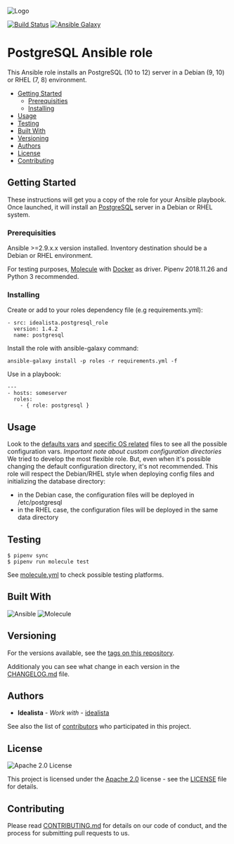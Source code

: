 ![Logo](https://raw.githubusercontent.com/idealista/postgresql_role/master/logo.gif)

[![Build Status](https://travis-ci.com/idealista/postgresql_role.png)](https://travis-ci.com/idealista/postgresql_role)
[![Ansible Galaxy](https://img.shields.io/badge/galaxy-idealista.postgresql__role-B62682.svg)](https://galaxy.ansible.com/idealista/postgresql_role)

# PostgreSQL Ansible role

This Ansible role installs an PostgreSQL (10 to 12) server in a Debian (9, 10) or RHEL (7, 8) environment.

- [Getting Started](#getting-started)
	- [Prerequisities](#prerequisities)
	- [Installing](#installing)
- [Usage](#usage)
- [Testing](#testing)
- [Built With](#built-with)
- [Versioning](#versioning)
- [Authors](#authors)
- [License](#license)
- [Contributing](#contributing)

## Getting Started

These instructions will get you a copy of the role for your Ansible playbook. Once launched, it will install an [PostgreSQL](https://www.postgresql.org/) server in a Debian or RHEL system.

### Prerequisities
Ansible >=2.9.x.x version installed.
Inventory destination should be a Debian or RHEL environment.

For testing purposes, [Molecule](https://molecule.readthedocs.io/) with [Docker](https://www.docker.com/) as driver. Pipenv 2018.11.26 and Python 3 recommended.

### Installing

Create or add to your roles dependency file (e.g requirements.yml):

```
- src: idealista.postgresql_role
  version: 1.4.2
  name: postgresql
```

Install the role with ansible-galaxy command:

```
ansible-galaxy install -p roles -r requirements.yml -f
```

Use in a playbook:

```
---
- hosts: someserver
  roles:
    - { role: postgresql }
```

## Usage

Look to the [defaults vars](defaults/) and [specific OS related](vars/) files to see all the possible configuration vars.
*Important note about custom configuration directories*
We tried to develop the most flexible role. But, even when it's possible changing the default configuration directory, it's not recommended. This role will respect the Debian/RHEL style when deploying config files and initializing the database directory:
* in the Debian case, the configuration files will be deployed in /etc/postgresql
* in the RHEL case, the configuration files will be deployed in the same data directory

## Testing

```
$ pipenv sync
$ pipenv run molecule test
```

See [molecule.yml](https://github.com/idealista/postgresql_role/blob/master/molecule/default/molecule.yml) to check possible testing platforms.

## Built With

![Ansible](https://img.shields.io/badge/ansible-2.9.10-green.svg)
![Molecule](https://img.shields.io/badge/molecule-3.0.6-green.svg)

## Versioning

For the versions available, see the [tags on this repository](https://github.com/idealista/postgresql_role/tags).

Additionaly you can see what change in each version in the [CHANGELOG.md](https://github.com/idealista/postgresql_role/blob/master/CHANGELOG.md) file.

## Authors

* **Idealista** - *Work with* - [idealista](https://github.com/idealista)

See also the list of [contributors](https://github.com/idealista/postgresql_role/contributors) who participated in this project.

## License

![Apache 2.0 License](https://img.shields.io/hexpm/l/plug.svg)

This project is licensed under the [Apache 2.0](https://www.apache.org/licenses/LICENSE-2.0) license - see the [LICENSE](LICENSE) file for details.

## Contributing

Please read [CONTRIBUTING.md](https://github.com/idealista/postgresql_role/blob/master/.github/CONTRIBUTING.md) for details on our code of conduct, and the process for submitting pull requests to us.
